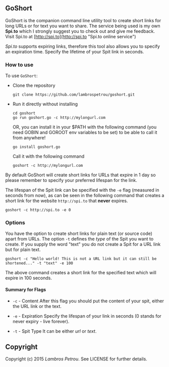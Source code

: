 ## GoShort

GoShort is the companion command line utility tool to create short links for long URLs or for text you want to share. The service being used is my own **Spi.to** which I strongly suggest you to check out and give me feedback.
Visit Spi.to at [http://spi.to](http://spi.to "Spi.to online service")

_Spi.to_ supports expiring links, therefore this tool also allows you to specify an expiration time. Specify the lifetime of your Spit link in seconds.

### How to use

To use `GoShort`:

* Clone the repository

  ```
  git clone https://github.com/lambrospetrou/goshort.git
  ```

* Run it directly without installing

  ```
  cd goshort
  go run goshort.go -c http://mylongurl.com 
  ```

  OR, you can install it in your $PATH with the following command (you need GOBIN and GOROOT env variables to be set) to be able to call it from anywhere!

  ```
  go install goshort.go
  ```
  
  Call it with the following command

  ```
  goshort -c http://mylongurl.com
  ```

By default GoShort will create short links for URLs that expire in 1 day so please remember to specify your preferred lifespan for the link.

The lifespan of the Spit link can be specified with the `-e` flag (measured in seconds from now), as can be seen in the following command that creates a short link for the website `http://spi.to` that **never** expires.
  
  ```
  goshort -c http://spi.to -e 0
  ```

### Options

You have the option to create short links for plain text (or source code) apart from URLs. 
The option `-t` defines the _type_ of the Spit you want to create. If you supply the word "text" you do not create a Spit for a URL link but for plain text.

  ```
  goshort -c "Hello world! This is not a URL link but it can still be shortened..." -t "text" -e 100
  ```

The above command creates a short link for the specified text which will expire in 100 seconds.

#### Summary for Flags

* `-c` - Content
  After this flag you should put the content of your spit, either the URL link or the text.

* `-e` - Expiration
  Specify the lifespan of your link in seconds (0 stands for never expiry - live forever).

* `-t` - Spit Type
  It can be either _url_ or _text_.

## Copyright

Copyright (c) 2015 _Lambros Petrou_. See LICENSE for further details.
